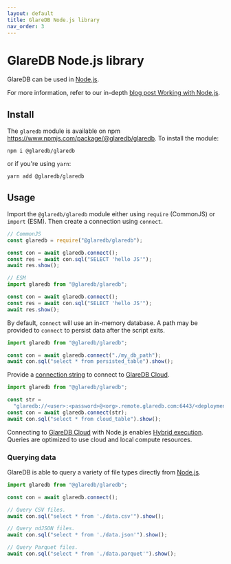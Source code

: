 ```yaml
---
layout: default
title: GlareDB Node.js library
nav_order: 3
---
```


# GlareDB Node.js library

GlareDB can be used in [Node.js].

For more information, refer to our in-depth [blog post Working with Node.js].

## Install

The `glaredb` module is available on npm <https://www.npmjs.com/package/@glaredb/glaredb>.
To install the module:

```shell
npm i @glaredb/glaredb
```

or if you're using `yarn`:

```shell
yarn add @glaredb/glaredb
```

## Usage

Import the `@glaredb/glaredb` module either using `require` (CommonJS) or
`import` (ESM). Then create a connection using `connect`.

```js
// CommonJS
const glaredb = require("@glaredb/glaredb");

const con = await glaredb.connect();
const res = await con.sql("SELECT 'hello JS'");
await res.show();

// ESM
import glaredb from "@glaredb/glaredb";

const con = await glaredb.connect();
const res = await con.sql("SELECT 'hello JS'");
await res.show();
```

By default, `connect` will use an in-memory database. A path may be provided to
`connect` to persist data after the script exits.

```js
import glaredb from "@glaredb/glaredb";

const con = await glaredb.connect("./my_db_path");
await con.sql("select * from persisted_table").show();
```

Provide a [connection string] to connect to [GlareDB Cloud].

```js
import glaredb from "@glaredb/glaredb";

const str =
  "glaredb://<user>:<password>@<org>.remote.glaredb.com:6443/<deployment-name>";
const con = await glaredb.connect(str);
await con.sql("select * from cloud_table").show();
```

Connecting to [GlareDB Cloud] with Node.js enables [Hybrid execution]. Queries
are optimized to use cloud and local compute resources. 

### Querying data

GlareDB is able to query a variety of file types directly from [Node.js].

```js
import glaredb from "@glaredb/glaredb";

const con = await glaredb.connect();

// Query CSV files.
await con.sql("select * from './data.csv'").show();

// Query ndJSON files.
await con.sql("select * from './data.json'").show();

// Query Parquet files.
await con.sql("select * from './data.parquet'").show();
```

[Node.js]: https://nodejs.org/en
[blog post Working with Node.js]: https://glaredb.com/blog/node-bindings-announcement
[GlareDB Cloud]: https://console.glaredb.com
[connection string]: /glaredb/hybrid-execution/#getting-started-with-hybrid-execution
[Hybrid execution]: /glaredb/hybrid-execution
